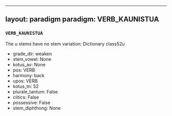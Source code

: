 
---
layout: paradigm
paradigm: VERB_KAUNISTUA
---
### ` VERB_KAUNISTUA `

The u stems have no stem variation: Dictionary class52u
* grade_dir: weaken
* stem_vowel: None
* kotus_av: None
* pos: VERB
* harmony: back
* upos: VERB
* kotus_tn: 52
* plurale_tantum: False
* clitics: False
* possessive: False
* stem_diphthong: None
